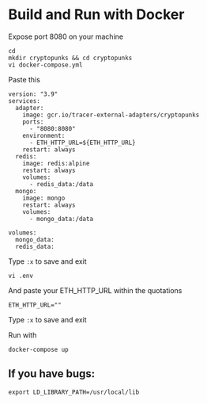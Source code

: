 # Build and Run with Docker

Expose port 8080 on your machine

```
cd
mkdir cryptopunks && cd cryptopunks
vi docker-compose.yml 
```

Paste this
```
version: "3.9"
services:
  adapter:
    image: gcr.io/tracer-external-adapters/cryptopunks
    ports:
      - "8080:8080"
    environment:
      - ETH_HTTP_URL=${ETH_HTTP_URL}
    restart: always 
  redis:
    image: redis:alpine
    restart: always
    volumes:
      - redis_data:/data
  mongo:
    image: mongo
    restart: always
    volumes:
      - mongo_data:/data

volumes:
  mongo_data:
  redis_data:
```

Type ```:x``` to save and exit

```
vi .env
```

And paste your ETH_HTTP_URL within the quotations
```
ETH_HTTP_URL=""
```

Type ```:x``` to save and exit

Run with
```
docker-compose up
```

## If you have bugs:

```
export LD_LIBRARY_PATH=/usr/local/lib
```